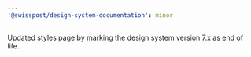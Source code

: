 ```yaml
---
'@swisspost/design-system-documentation': minor
---
```


Updated styles page by marking the design system version 7.x as end of life.
